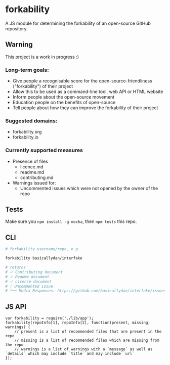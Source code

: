 forkability
===========

A JS module for determining the forkability of an open-source GitHub repository.

## Warning

This project is a work in progress :)

### Long-term goals:

* Give people a recognisable score for the open-source-friendliness ("forkability") of their project
* Allow this to be used as a command-line tool, web API or HTML website
* Inform people about the open-source movement
* Education people on the benefits of open-source
* Tell people about how they can improve the forkability of their project

### Suggested domains:

* forkability.org
* forkability.io

### Currently supported measures

* Presence of files
  * licence.md
  * readme.md
  * contributing.md
* Warnings issued for:
  * Uncommented issues which were not opened by the owner of the repo

## Tests

Make sure you `npm install -g mocha`, then `npm tests` this repo.

## CLI

```bash
# forkability username/repo, e.g.

forkability basicallydan/interfake

# returns
# ✓ Contributing document
# ✓ Readme document
# ✓ Licence document
# ! Uncommented issue
# └── Media Responses: https://github.com/basicallydan/interfake/issues/19
```

## JS API

```
var forkability = require('./lib/app');
forkability(repoInfo[1], repoInfo[2], function(present, missing, warnings) {
	// present is a list of recommended files that are present in the repo
	// missing is a list of recommended files which are missing from the repo
	// warnings is a list of warnings with a `message` as well as `details` which may include `title` and may include `url`
});
```